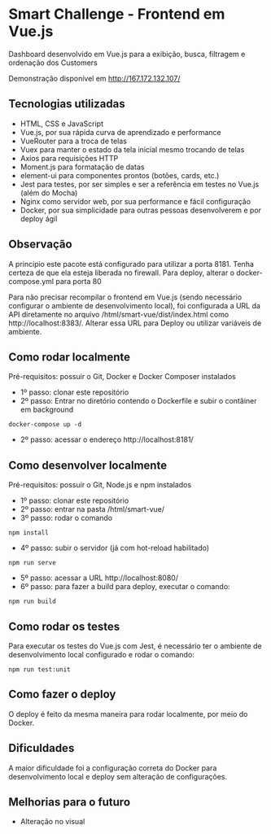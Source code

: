 # Smart Challenge - Frontend em Vue.js
Dashboard desenvolvido em Vue.js para a exibição, busca, filtragem e ordenação dos Customers

Demonstração disponível em http://167.172.132.107/

## Tecnologias utilizadas
 - HTML, CSS e JavaScript
 - Vue.js, por sua rápida curva de aprendizado e performance
 - VueRouter para a troca de telas
 - Vuex para manter o estado da tela inicial mesmo trocando de telas
 - Axios para requisições HTTP
 - Moment.js para formatação de datas
 - element-ui para componentes prontos (botões, cards, etc.)
 - Jest para testes, por ser simples e ser a referência em testes no Vue.js (além do Mocha)
 - Nginx como servidor web, por sua performance e fácil configuração
 - Docker, por sua simplicidade para outras pessoas desenvolverem e por deploy ágil
 
## Observação
A princípio este pacote está configurado para utilizar a porta 8181. Tenha certeza de que ela esteja liberada no firewall. Para deploy, alterar o docker-compose.yml para porta 80

Para não precisar recompilar o frontend em Vue.js (sendo necessário configurar o ambiente de desenvolvimento local), foi configurada a URL da API diretamente no arquivo /html/smart-vue/dist/index.html como http://localhost:8383/. Alterar essa URL para Deploy ou utilizar variáveis de ambiente.

## Como rodar localmente
Pré-requisitos: possuir o Git, Docker e Docker Composer instalados
 
 - 1º passo: clonar este repositório
 - 2º passo: Entrar no diretório contendo o Dockerfile e subir o contâiner em background
 ```
docker-compose up -d
```

 - 2º passo: acessar o endereço http://localhost:8181/

## Como desenvolver localmente
Pré-requisitos: possuir o Git, Node.js e npm instalados

 - 1º passo: clonar este repositório
 - 2º passo: entrar na pasta /html/smart-vue/
 - 3º passo: rodar o comando
```
npm install
```
 - 4º passo: subir o servidor (já com hot-reload habilitado)
```
npm run serve
```
 - 5º passo: acessar a URL http://localhost:8080/
 - 6º passo: para fazer a build para deploy, executar o comando:
```
npm run build
```

## Como rodar os testes
Para executar os testes do Vue.js com Jest, é necessário ter o ambiente de desenvolvimento local configurado e rodar o comando:
```
npm run test:unit
```

## Como fazer o deploy
O deploy é feito da mesma maneira para rodar localmente, por meio do Docker.

## Dificuldades
A maior dificuldade foi a configuração correta do Docker para desenvolvimento local e deploy sem alteração de configurações.

## Melhorias para o futuro
 - Alteração no visual
